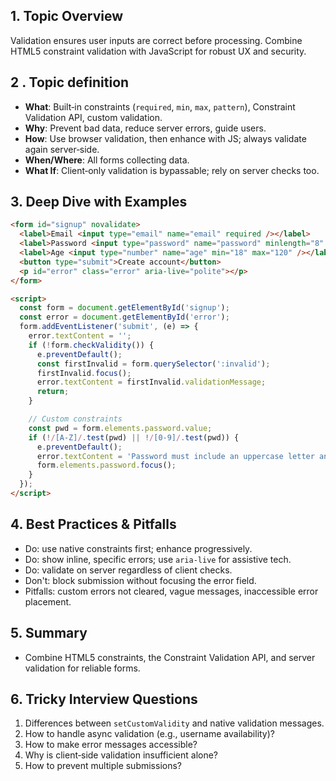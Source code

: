 ## 1. Topic Overview

Validation ensures user inputs are correct before processing. Combine HTML5 constraint validation with JavaScript for robust UX and security.

## 2 . Topic definition

- **What**: Built‑in constraints (`required`, `min`, `max`, `pattern`), Constraint Validation API, custom validation.
- **Why**: Prevent bad data, reduce server errors, guide users.
- **How**: Use browser validation, then enhance with JS; always validate again server‑side.
- **When/Where**: All forms collecting data.
- **What If**: Client‑only validation is bypassable; rely on server checks too.

## 3. Deep Dive with Examples

```html
<form id="signup" novalidate>
  <label>Email <input type="email" name="email" required /></label>
  <label>Password <input type="password" name="password" minlength="8" required /></label>
  <label>Age <input type="number" name="age" min="18" max="120" /></label>
  <button type="submit">Create account</button>
  <p id="error" class="error" aria-live="polite"></p>
</form>

<script>
  const form = document.getElementById('signup');
  const error = document.getElementById('error');
  form.addEventListener('submit', (e) => {
    error.textContent = '';
    if (!form.checkValidity()) {
      e.preventDefault();
      const firstInvalid = form.querySelector(':invalid');
      firstInvalid.focus();
      error.textContent = firstInvalid.validationMessage;
      return;
    }

    // Custom constraints
    const pwd = form.elements.password.value;
    if (!/[A-Z]/.test(pwd) || !/[0-9]/.test(pwd)) {
      e.preventDefault();
      error.textContent = 'Password must include an uppercase letter and a number.';
      form.elements.password.focus();
    }
  });
</script>
```

## 4. Best Practices & Pitfalls

- Do: use native constraints first; enhance progressively.
- Do: show inline, specific errors; use `aria-live` for assistive tech.
- Do: validate on server regardless of client checks.
- Don't: block submission without focusing the error field.
- Pitfalls: custom errors not cleared, vague messages, inaccessible error placement.

## 5. Summary

- Combine HTML5 constraints, the Constraint Validation API, and server validation for reliable forms.

## 6. Tricky Interview Questions

1. Differences between `setCustomValidity` and native validation messages.
2. How to handle async validation (e.g., username availability)?
3. How to make error messages accessible?
4. Why is client‑side validation insufficient alone?
5. How to prevent multiple submissions?



